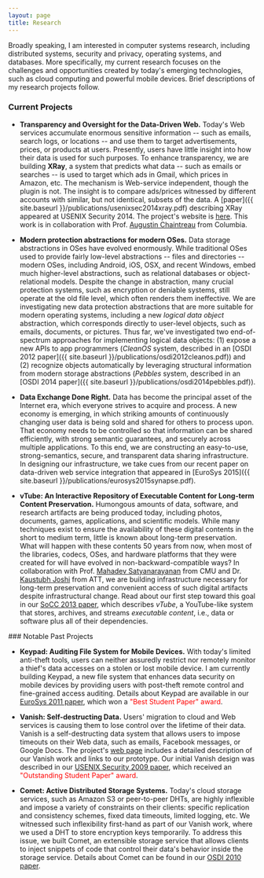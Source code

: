 ```yaml
---
layout: page
title: Research
---
```


Broadly speaking, I am interested in computer systems research, including
distributed systems, security and privacy, operating systems, and
databases. More specifically, my current research focuses on the challenges
and opportunities created by today's emerging technologies, such as cloud
computing and powerful mobile devices.  Brief descriptions of my research projects follow.

### Current Projects

* **Transparency and Oversight for the Data-Driven Web.**
  Today's Web services accumulate enormous sensitive information -- such as emails, search logs, or locations -- and use them to target advertisements, prices, or products at users. Presently, users have little insight into how their data is used for such purposes. To enhance transparency, we are building **XRay**, a system that predicts what data -- such as emails or searches -- is used to target which ads in Gmail, which prices in Amazon, etc. The mechanism is Web-service independent, though the plugin is not. The insight is to compare ads/prices witnessed by different accounts with similar, but not identical, subsets of the data.  A [paper]({{ site.baseurl }}/publications/usenixsec2014xray.pdf) describing XRay appeared at USENIX Security 2014.  The project's website is [here](http://xray.cs.columbia.edu). This work is in collaboration with Prof. [Augustin Chaintreau](http://www.cs.columbia.edu/~augustin/) from Columbia.

* **Modern protection abstractions for modern OSes.**
Data storage abstractions in OSes have evolved enormously. While traditional OSes used to provide fairly low-level abstractions -- files and directories -- modern OSes, including Android, iOS, OSX, and recent Windows, embed much higher-level abstractions, such as relational databases or object-relational models. Despite the change in abstraction, many crucial protection systems, such as encryption or deniable systems, still operate at the old file level, which often renders them ineffective. We are investigating new data protection abstractions
that are more suitable for modern operating systems, including a new *logical data object* abstraction, which corresponds directly
to user-level objects, such as emails, documents, or pictures. Thus far, we've investigated two end-of-spectrum approaches for
implementing logical data objects: (1) expose a new APIs to app programmers (*CleanOS* system, described in an [OSDI 2012 paper]({{ site.baseurl }}/publications/osdi2012cleanos.pdf)) and (2) recognize objects automatically by leveraging structural information from modern storage abstractions (*Pebbles* system, described in an [OSDI 2014 paper]({{ site.baseurl }}/publications/osdi2014pebbles.pdf)).

* **Data Exchange Done Right.**
Data has become the principal asset of the Internet era, which everyone strives
to acquire and process. A new economy is emerging, in which striking amounts of continuously
changing user data is being sold and shared for others to process upon. That economy
needs to be controlled so that information can be shared efficiently, with strong semantic
guarantees, and securely across multiple applications. To this end, we are constructing
an easy-to-use, strong-semantics, secure, and transparent data sharing infrastructure.
In designing our infrastructure, we take cues from our recent paper on data-driven
web service integration that appeared in [EuroSys 2015]({{ site.baseurl }}/publications/eurosys2015synapse.pdf).

* **vTube: An Interactive Repository of Executable Content for Long-term Content Preservation.**
Humongous amounts of data, software, and research artifacts are being produced today, including photos, documents, games, applications, and
scientific models.  While many techniques exist to ensure the availability of these digital contents in the short to medium term, little is known about long-term preservation. What will happen with these contents 50 years from now, when most of the libraries, codecs, OSes, and hardware platforms that they were created for will have evolved in non-backward-compatible ways? In collaboration with Prof. <a href="http://www.cs.cmu.edu/~satya">Mahadev Satyanarayanan</a> from CMU and Dr. <a href="http://www.research.att.com/people/Joshi_Kaustubh/">Kaustubh Joshi</a> from ATT, we are building infrastructure necessary for long-term preservation and convenient access of such digital artifacts despite
infrastructural change. Read about our first step toward this goal in our <a href="{{ site.baseurl }}/publications/socc2013vtube.pdf">SoCC 2013 paper</a>, which describes <i>vTube</i>, a YouTube-like system that stores, archives, and streams <i>executable content</i>, i.e., data or software plus all of their dependencies.


<div id="notable-projects"></div>
### Notable Past Projects

* **Keypad: Auditing File System for Mobile Devices.**
With today's limited anti-theft tools, users can neither assuredly restrict
nor remotely monitor a thief's data accesses on a stolen or lost mobile device.
I am currently building Keypad, a new file system that enhances data security
on mobile devices by providing users with post-theft remote control and
fine-grained access auditing. Details about Keypad are available in our
<a href="{{ site.baseurl }}/publications/eurosys2011keypad.pdf">EuroSys 2011 paper</a>,
which won a <font color="red">"Best Student Paper" award</font>.

* **Vanish: Self-destructing Data.**
Users' migration to cloud and Web services is causing them to lose
control over the lifetime of their data. Vanish is a self-destructing data
system that allows users to impose timeouts on their Web data, such as emails,
Facebook messages, or Google Docs. The project's
<a href="http://vanish.cs.washington.edu/">web page</a> includes a detailed
description of our Vanish work and links to our prototype. Our initial Vanish
design was described in our 
<a href="{{ site.baseurl }}/publications/usenixsec09-geambasu.pdf">USENIX Security 2009
	paper</a>, which received an <font color="red">"Outstanding Student Paper" award</font>.

* **Comet: Active Distributed Storage Systems.**
Today's cloud storage services, such as Amazon S3 or peer-to-peer DHTs, 
are highly inflexible and impose a variety of constraints on their clients: 
specific replication and consistency schemes, fixed data timeouts,
limited logging, etc.  We witnessed such inflexibility first-hand as part of our
Vanish work, where we used a DHT to store encryption keys
temporarily. To address this issue, we built Comet, an extensible storage
service that allows clients to inject snippets of code that control their
data's behavior inside the storage service. Details about Comet can be found
in our <a href="{{ site.baseurl }}/publications/osdi2010comet.pdf">OSDI 2010 paper</a>.

